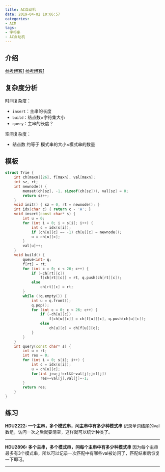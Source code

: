 ```yaml
---
title: AC自动机
date: 2019-04-02 10:06:57
categories:
- ACM
tags:
- 字符串
- AC自动机
---
```


## 介绍

[参考博客1](https://www.luogu.org/blog/42196/qiang-shi-tu-xie-ac-zi-dong-ji)
[参考博客1](http://www.cnblogs.com/cjyyb/p/7196308.html)

## 复杂度分析
时间复杂度：
- `insert`：主串的长度
- `build`：结点数×字符集大小
- `query`：主串的长度？

空间复杂度：
- 结点数 约等于 模式串的大小×模式串的数量
## 模板
```cpp
struct Trie {
    int ch[maxn][26], f[maxn], val[maxn];
    int sz, rt;
    int newnode() {
        memset(ch[sz], -1, sizeof(ch[sz])), val[sz] = 0;
        return sz++;
    }
    void init() { sz = 0, rt = newnode(); }
    int idx(char c) { return c - 'A'; }
    void insert(const char* s) {
        int u = 0;
        for (int i = 0; i < s[i]; i++) {
            int c = idx(s[i]);
            if (ch[u][c] == -1) ch[u][c] = newnode();
            u = ch[u][c];
        }
        val[u]++;
    }
    void build() {
        queue<int> q;
        f[rt] = rt;
        for (int c = 0; c < 26; c++) {
            if (~ch[rt][c])
                f[ch[rt][c]] = rt, q.push(ch[rt][c]);
            else
                ch[rt][c] = rt;
        }
        while (!q.empty()) {
            int u = q.front();
            q.pop();
            for (int c = 0; c < 26; c++) {
                if (~ch[u][c])
                    f[ch[u][c]] = ch[f[u]][c], q.push(ch[u][c]);
                else
                    ch[u][c] = ch[f[u]][c];
            }
        }
    }
    int query(const char* s) {
        int u = rt;
        int res = 0;
        for (int i = 0; s[i]; i++) {
            int c = idx(s[i]);
            u = ch[u][c];
            for(int j=u;j!=rt&&~val[j];j=f[j])
                res+=val[j],val[j]=-1;
        }
        return res;
    }
}
```

## 练习

**HDU2222: 一个主串，多个模式串，问主串中有多少种模式串**
记录单词结尾的val数组，访问一次之后就要清空，这样就可以统计种类了。

---

**HDU2896: 多个主串，多个模式串，问每个主串中有多少种模式串**
因为每个主串最多有3个模式串，所以可以记录一次匹配中有哪些val被访问了，匹配结束后恢复一下即可。

---
